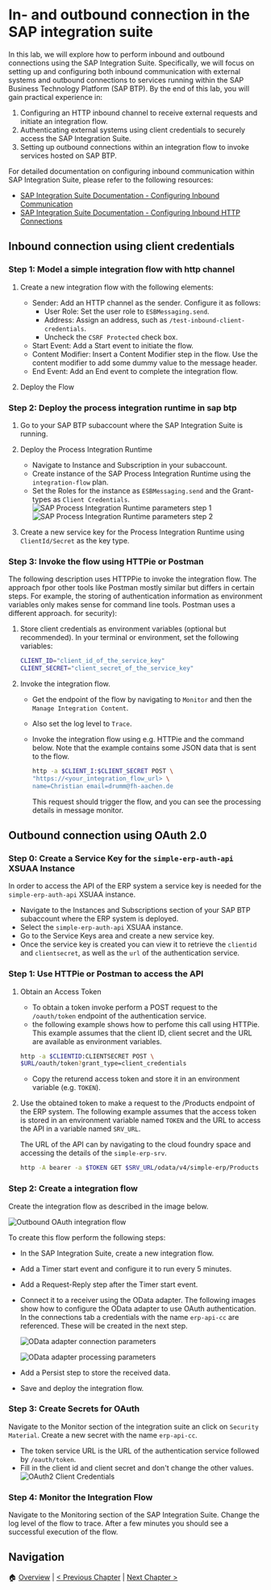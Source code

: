 # In- and outbound connection in the SAP integration suite

In this lab, we will explore how to perform inbound and outbound connections
using the SAP Integration Suite. Specifically, we will focus on setting up and
configuring both inbound communication with external systems and outbound
connections to services running within the SAP Business Technology Platform
(SAP BTP). By the end of this lab, you will gain practical experience in:

1. Configuring an HTTP inbound channel to receive external requests and
   initiate an integration flow.
2. Authenticating external systems using client credentials to securely access
   the SAP Integration Suite.
3. Setting up outbound connections within an integration flow to invoke
   services hosted on SAP BTP.

For detailed documentation on configuring inbound communication within SAP
Integration Suite, please refer to the following resources:

- [SAP Integration Suite Documentation - Configuring Inbound
  Communication](https://help.sap.com/docs/integration-suite/sap-integration-suite/configuring-inbound-communication)
- [SAP Integration Suite Documentation - Configuring Inbound HTTP
  Connections](https://help.sap.com/docs/integration-suite/sap-integration-suite/configuring-inbound-http-connections)

## Inbound connection using client credentials

### Step 1: Model a simple integration flow with http channel

1. Create a new integration flow with the following elements:

   - Sender: Add an HTTP channel as the sender. Configure it as follows:
     - User Role: Set the user role to `ESBMessaging.send`.
     - Address: Assign an address, such as `/test-inbound-client-credentials`.
     - Uncheck the `CSRF Protected` check box. 
   - Start Event: Add a Start event to initiate the flow.
   - Content Modifier: Insert a Content Modifier step in the flow. Use the
     content modifier to add some dummy value to the message header.
   - End Event: Add an End event to complete the integration flow.

2. Deploy the Flow

### Step 2: Deploy the process integration runtime in sap btp

1. Go to your SAP BTP subaccount where the SAP Integration Suite is running.

2. Deploy the Process Integration Runtime

   - Navigate to Instance and Subscription in your subaccount.
   - Create instance of the SAP Process Integration Runtime using the
     `integration-flow` plan.
   - Set the Roles for the instance as `ESBMessaging.send` and the Grant-types
     as `Client Credentials`. ![SAP Process Integration Runtime parameters step
1](./imgs/create-if-runtime-1.png) ![SAP Process Integration Runtime
parameters step 2](./imgs/create-if-runtime-2.png)

3. Create a new service key for the Process Integration Runtime using
   `ClientId/Secret` as the key type.

### Step 3: Invoke the flow using HTTPie or Postman

The following description uses HTTPPie to invoke the integration flow.
The approach fpor other tools like Postman mostly similar but differs in certain 
steps. For example, the storing of authentication information as environment variables
only makes sense for command line tools. Postman uses a different approach. 
for security):

1. Store client credentials as environment variables (optional but recommended).
   In your terminal or environment, set the following variables:

   ```bash
   CLIENT_ID="client_id_of_the_service_key"
   CLIENT_SECRET="client_secret_of_the_service_key"
   ```

3. Invoke the integration flow.

   - Get the endpoint of the flow by navigating to `Monitor` and then the
     `Manage Integration Content`.
   - Also set the log level to `Trace`.
   - Invoke the integration flow using e.g. HTTPie and the command below. Note
     that the example contains some JSON data that is sent to the flow.

     ```bash
     http -a $CLIENT_I:$CLIENT_SECRET POST \
     "https://<your_integration_flow_url> \
     name=Christian email=drumm@fh-aachen.de
     ```

     This request should trigger the flow, and you can see the processing
     details in message monitor.

## Outbound connection using OAuth 2.0

### Step 0: Create a Service Key for the `simple-erp-auth-api` XSUAA Instance

In order to access the API of the ERP system a service key is needed for the
`simple-erp-auth-api` XSUAA instance.

- Navigate to the Instances and Subscriptions section of your SAP BTP
  subaccount where the ERP system is deployed.
- Select the `simple-erp-auth-api` XSUAA instance.
- Go to the Service Keys area and create a new service key.
- Once the service key is created you can view it to retrieve the `clientid`
  and `clientsecret`, as well as the `url` of the authentication service.

### Step 1: Use HTTPie or Postman to access the API

1. Obtain an Access Token

   - To obtain a token invoke perform a POST request to the `/oauth/token`
     endpoint of the authentication service.
   - the following example shows how to perfome this call using HTTPie. This
     example assumes that the client ID, client secret and the URL are available
     as environment variables.

   ```bash
   http -a $CLIENTID:CLIENTSECRET POST \
   $URL/oauth/token?grant_type=client_credentials
   ```

   - Copy the returend access token and store it in an environment variable
     (e.g. `TOKEN`).

2. Use the obtained token to make a request to the /Products endpoint of the
   ERP system. The following example assumes that the access token is stored in
   an environment variable named `TOKEN` and the URL to access the API in a
   variable named `SRV_URL`.

   The URL of the API can by navigating to the cloud foundry space and
   accessing the details of the `simple-erp-srv`.

   ```bash
   http -A bearer -a $TOKEN GET $SRV_URL/odata/v4/simple-erp/Products
   ```

### Step 2: Create a integration flow

Create the integration flow as described in the image below.

![Outbound OAuth integration flow](./imgs/outbound-oauth-flow.png)

To create this flow perform the following steps:

- In the SAP Integration Suite, create a new integration flow.
- Add a Timer start event and configure it to run every 5 minutes.
- Add a Request-Reply step after the Timer start event.
- Connect it to a receiver using the OData adapter. The following images show
  how to configure the OData adapter to use OAuth authentication. In the
  connections tab a credentials with the name `erp-api-cc` are referenced. These
  will be created in the next step.

  ![OData adapter connection parameters](./imgs/odata-adapter-1.png)

  ![OData adapter processing parameters](./imgs/odata-adapter-2.png)

- Add a Persist step to store the received data.
- Save and deploy the integration flow.

### Step 3: Create Secrets for OAuth

Navigate to the Monitor section of the integration suite an click on `Security
Material`. Create a new secret with the name `erp-api-cc`.

- The token service URL is the URL of the authentication service followed by `/oauth/token`.
- Fill in the client id and client secret and don't change the other values.
  ![OAuth2 Client Credentials](./imgs/oauth-secrets.png)

### Step 4: Monitor the Integration Flow

Navigate to the Monitoring section of the SAP Integration Suite. Change the log
level of the flow to trace. After a few minutes you should see a successful
execution of the flow.

## Navigation

🏠 [Overview](../README.md) | [< Previous Chapter](./integration-suite.md) | [Next Chapter >](./messaging.md)
